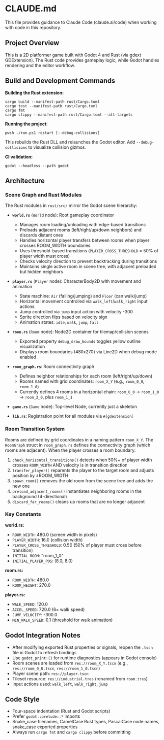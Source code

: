 # CLAUDE.md

This file provides guidance to Claude Code (claude.ai/code) when working with code in this repository.

## Project Overview

This is a 2D platformer game built with Godot 4 and Rust (via gdext GDExtension). The Rust code provides gameplay logic, while Godot handles rendering and the editor workflow.

## Build and Development Commands

**Building the Rust extension:**
```
cargo build --manifest-path rust/Cargo.toml
cargo test --manifest-path rust/Cargo.toml
cargo fmt
cargo clippy --manifest-path rust/Cargo.toml --all-targets
```

**Running the project:**
```
pwsh ./run.ps1 restart [--debug-collisions]
```
This rebuilds the Rust DLL and relaunches the Godot editor. Add `--debug-collisions` to visualize collision gizmos.

**CI validation:**
```
godot --headless --path godot
```

## Architecture

### Scene Graph and Rust Modules

The Rust modules in `rust/src/` mirror the Godot scene hierarchy:

- **`world.rs`** (`World` node): Root gameplay coordinator
  - Manages room loading/unloading with edge-based transitions
  - Preloads adjacent rooms (left/right/up/down neighbors) and discards distant ones
  - Handles horizontal player transfers between rooms when player crosses ROOM_WIDTH boundaries
  - Uses threshold-based transitions (`PLAYER_CROSS_THRESHOLD` = 50% of player width must cross)
  - Checks velocity direction to prevent backtracking during transitions
  - Maintains single active room in scene tree, with adjacent preloaded but hidden neighbors

- **`player.rs`** (`Player` node): CharacterBody2D with movement and animation
  - State machine: `Air` (falling/jumping) and `Floor` (can walk/jump)
  - Horizontal movement controlled via `walk_left`/`walk_right` input actions
  - Jump controlled via `jump` input action with velocity -300
  - Sprite direction flips based on velocity sign
  - Animation states: `idle`, `walk`, `jump`, `fall`

- **`room.rs`** (`Room` node): Node2D container for tilemap/collision scenes
  - Exported property `debug_draw_bounds` toggles yellow outline visualization
  - Displays room boundaries (480x270) via Line2D when debug mode enabled

- **`room_graph.rs`**: Room connectivity graph
  - Defines neighbor relationships for each room (left/right/up/down)
  - Rooms named with grid coordinates: `room_X_Y` (e.g., `room_0_0`, `room_1_0`)
  - Currently defines 4 rooms in a horizontal chain: `room_0_0` → `room_1_0` → `room_2_0`, plus `room_1_1`

- **`game.rs`** (`Game` node): Top-level Node, currently just a skeleton

- **`lib.rs`**: Registration point for all modules via `#[gdextension]`

### Room Transition System

Rooms are defined by grid coordinates in a naming pattern `room_X_Y`. The `RoomGraph` struct in `room_graph.rs` defines the connectivity graph (which rooms are adjacent). When the player crosses a room boundary:

1. `check_horizontal_transitions()` detects when 50%+ of player width crosses `ROOM_WIDTH` AND velocity is in transition direction
2. `transfer_player()` reparents the player to the target room and adjusts position by ±ROOM_WIDTH
3. `spawn_room()` removes the old room from the scene tree and adds the new one
4. `preload_adjacent_rooms()` instantiates neighboring rooms in the background (4-directional)
5. `discard_far_rooms()` cleans up rooms that are no longer adjacent

### Key Constants

**world.rs:**
- `ROOM_WIDTH`: 480.0 (screen width in pixels)
- `PLAYER_WIDTH`: 16.0 (collision width)
- `PLAYER_CROSS_THRESHOLD`: 0.50 (50% of player must cross before transition)
- `INITIAL_ROOM`: "room_1_0"
- `INITIAL_PLAYER_POS`: (8.0, 8.0)

**room.rs:**
- `ROOM_WIDTH`: 480.0
- `ROOM_HEIGHT`: 270.0

**player.rs:**
- `WALK_SPEED`: 120.0
- `ACCEL_SPEED`: 720.0 (6× walk speed)
- `JUMP_VELOCITY`: -300.0
- `MIN_WALK_SPEED`: 0.1 (threshold for walk animation)

## Godot Integration Notes

- After modifying exported Rust properties or signals, reopen the `.tscn` file in Godot to refresh bindings
- Use `godot_print!()` for runtime diagnostics (appears in Godot console)
- Room scenes are loaded from `res://room_X_Y.tscn` (e.g., `res://room_0_0.tscn`, `res://room_1_0.tscn`)
- Player scene path: `res://player.tscn`
- Tileset resource: `res://industrial.tres` (renamed from `room.tres`)
- Input actions used: `walk_left`, `walk_right`, `jump`

## Code Style

- Four-space indentation (Rust and Godot scripts)
- Prefer `godot::prelude::*` imports
- Snake_case filenames, CamelCase Rust types, PascalCase node names, snake_case exported properties
- Always run `cargo fmt` and `cargo clippy` before committing
